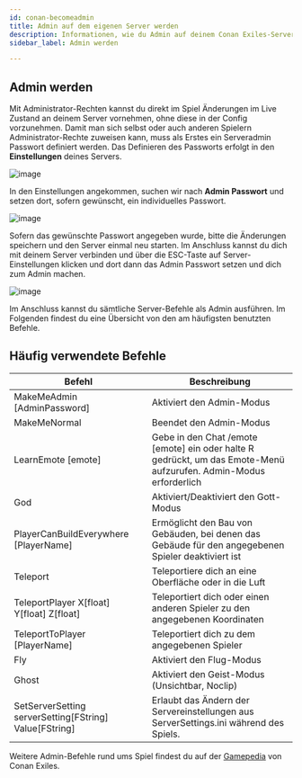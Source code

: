 ```yaml
---
id: conan-becomeadmin
title: Admin auf dem eigenen Server werden
description: Informationen, wie du Admin auf deinem Conan Exiles-Server von ZAP-Hosting wirst - ZAP-Hosting.com Dokumentation
sidebar_label: Admin werden

---
```




## Admin werden

Mit Administrator-Rechten kannst du direkt im Spiel Änderungen im Live Zustand an deinem Server vornehmen, ohne diese in der Config vorzunehmen. Damit man sich selbst oder auch anderen Spielern Administrator-Rechte zuweisen kann, muss als Erstes ein Serveradmin Passwort definiert werden. Das Definieren des Passworts erfolgt in den **Einstellungen** deines Servers.



![image](https://user-images.githubusercontent.com/26007280/189707562-a06d3a2e-5b3e-4f39-a633-221e64437662.png)


In den Einstellungen angekommen, suchen wir nach **Admin Passwort** und setzen dort, sofern gewünscht, ein individuelles Passwort.


![image](https://user-images.githubusercontent.com/26007280/189707600-0046b896-0519-4ed7-b35e-badcdb6cd837.png)



Sofern das gewünschte Passwort angegeben wurde, bitte die Änderungen speichern und den Server einmal neu starten. Im Anschluss kannst du dich mit deinem Server verbinden und über die ESC-Taste auf Server-Einstellungen klicken und dort dann das Admin Passwort setzen und dich zum Admin machen.

![image](https://user-images.githubusercontent.com/26007280/189707621-659be0b9-571b-44bd-bb8f-9472836115e8.png)



Im Anschluss kannst du sämtliche Server-Befehle als Admin ausführen. Im Folgenden findest du eine Übersicht von den am häufigsten benutzten Befehle.



## Häufig verwendete Befehle

| Befehl                                                | Beschreibung                                                  |
| ------------------------------------------------------ | ------------------------------------------------------------ |
| MakeMeAdmin [AdminPassword]                            | Aktiviert den Admin-Modus                                    |
| MakeMeNormal                                           | Beendet den Admin-Modus                                      |
| LearnEmote [emote]                                     | Gebe in den Chat /emote [emote] ein oder halte R gedrückt, um das Emote-Menü aufzurufen. Admin-Modus erforderlich |
| God                                                    | Aktiviert/Deaktiviert den Gott-Modus                         |
| PlayerCanBuildEverywhere [PlayerName]                  | Ermöglicht den Bau von Gebäuden, bei denen das Gebäude für den angegebenen Spieler deaktiviert ist |
| Teleport                                               | Teleportiere dich an eine Oberfläche oder in die Luft        |
| TeleportPlayer X[float] Y[float] Z[float]              | Teleportiert dich oder einen anderen Spieler zu den angegebenen Koordinaten |
| TeleportToPlayer [PlayerName]                          | Teleportiert dich zu dem angegebenen Spieler                 |
| Fly                                                    | Aktiviert den Flug-Modus                                     |
| Ghost                                                  | Aktiviert den Geist-Modus (Unsichtbar, Noclip)               |
| SetServerSetting serverSetting[FString] Value[FString] | Erlaubt das Ändern der Servereinstellungen aus ServerSettings.ini während des Spiels. |



Weitere Admin-Befehle rund ums Spiel findest du auf der [Gamepedia](https://conanexiles.gamepedia.com/Admin_Panel) von Conan Exiles. 
